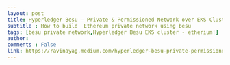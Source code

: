 ```yaml
---
layout: post
title: Hyperledger Besu — Private & Permissioned Network over EKS Cluster
subtitle : How to build  Ethereum private network using besu
tags: [besu private network,Hyperledger Besu EKS cluster - etherium!] 
author: 
comments : False
link: https://ravinayag.medium.com/hyperledger-besu-private-permissioned-network-over-eks-cluster-9b81b61d7202
---
```


